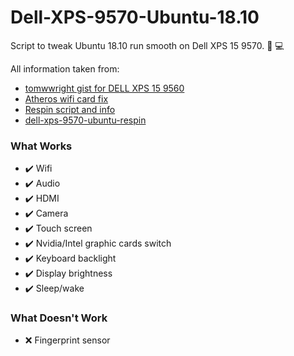 # Dell-XPS-9570-Ubuntu-18.10
Script to tweak Ubuntu 18.10 run smooth on Dell XPS 15 9570. 🔧 💻

All information taken from:

- [tomwwright gist for DELL XPS 15 9560](https://gist.github.com/tomwwright/f88e2ddb344cf99f299935e1312da880)
- [Atheros wifi card fix](https://ubuntuforums.org/showthread.php?t=2323812&page=2)
- [Respin script and info](http://linuxiumcomau.blogspot.com/)
- [dell-xps-9570-ubuntu-respin](https://github.com/JackHack96/dell-xps-9570-ubuntu-respin)

### What Works

 - ✔️ Wifi
 - ✔️ Audio
 - ✔️ HDMI
 - ✔️ Camera
 - ✔️ Touch screen
 - ✔️ Nvidia/Intel graphic cards switch
 - ✔️ Keyboard backlight
 - ✔️ Display brightness
 - ✔️ Sleep/wake

### What Doesn't Work

 - ❌ Fingerprint sensor
